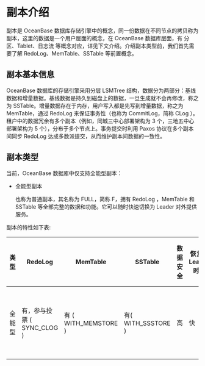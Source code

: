 # 副本介绍

副本是 OceanBase 数据库存储引擎中的概念，同一份数据在不同节点的拷贝称为副本，这里的数据是一个用户层面的概念，在 OceanBase 数据库层面，有 分区、Tablet、日志流 等概念对应，详见下文介绍。介绍副本类型前，我们首先需要了解 RedoLog、MemTable、SSTable 等前置概念。

## 副本基本信息

OceanBase 数据库的存储引擎采用分层 LSMTree 结构，数据分为两部分：基线数据和增量数据。基线数据是持久到磁盘上的数据，一旦生成就不会再修改，称之为 SSTable。增量数据存在于内存，用户写入都是先写到增量数据，称之为 MemTable，通过 RedoLog 来保证事务性（也称为 CommitLog，简称 CLog ）。租户中的数据冗余有多个副本（例如，同城三中心部署架构为 3 个，三地五中心部署架构为 5 个），分布于多个节点上。事务提交时利用 Paxos 协议在多个副本间同步 RedoLog 达成多数派提交，从而维护副本间数据的一致性。

## 副本类型

当前，OceanBase 数据库中仅支持全能型副本：

* 全能型副本
  
  也称为普通副本，其名称为 FULL，简称 F，拥有 RedoLog ，MemTable 和 SSTable 等全部完整的数据和功能。它可以随时快速切换为 Leader 对外提供服务。

副本的特性如下表:

|  **类型**  |  **RedoLog**  |  **MemTable**  |  **SSTable**  |  **数据安全**  |  **恢复为 Leader 时间**  |  **资源成本**  |  **服务**  |  **名称(简写)**  |  **副本类型值**  |
|------------|---------------|----------------|---------------|----------------|--------------------------|----------------|-----------|------------------|-------------|
|全能型  |  有，参与投票 ( SYNC_CLOG )  |  有 ( WITH_MEMSTORE )  |  有( WITH_SSSTORE )  |  高  |  快  |  高  |  Leader 提供强一致读写，Follower 提供弱一致性读  |  FULL( F )  |  0  |
